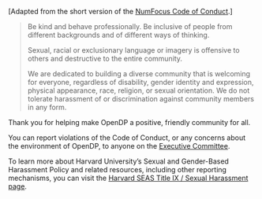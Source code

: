 <!-- Keep in sync with https://opendp.org/code-conduct -->

[Adapted from the short version of the [NumFocus Code of Conduct](https://numfocus.org/code-of-conduct).]

> Be kind and behave professionally. Be inclusive of people from different backgrounds and of different ways of thinking.
>
> Sexual, racial or exclusionary language or imagery is offensive to others and destructive to the entire community.
>
> We are dedicated to building a  diverse community that is welcoming for everyone, regardless of disability, gender identity and expression, physical appearance, race, religion, or sexual orientation.  We do not tolerate harassment of or discrimination against community members in any form.

Thank you for helping make OpenDP a positive, friendly community for all.

You can report violations of the Code of Conduct, or any concerns about the environment of OpenDP, to anyone on the [Executive Committee](mailto:info@opendp.org).

To learn more about Harvard University’s Sexual and Gender-Based Harassment Policy and related resources, including other reporting mechanisms, you can visit the [Harvard SEAS Title IX / Sexual Harassment page](https://seas.harvard.edu/office-human-resources/employee-concerns/title-ix-sexual-harassment/).
